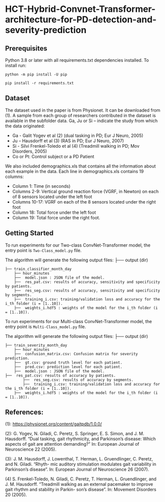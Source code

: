 # HCT-Hybrid-Convnet-Transformer-architecture-for-PD-detection-and-severity-prediction

## Prerequisites
Python 3.8 or later with all requirements.txt dependencies installed. To install run:


`python -m pip install -U pip`

`pip install -r requirements.txt`


## Dataset
The dataset used in the paper is from Physionet. It can be downloaded from (1). A sample from each group of researchers contributed in the dataset is available in the subfolder data. 
Ga, Ju or Si – indicate the study from which the data originated:
* Ga - Galit Yogev et al (2) (dual tasking in PD; Eur J Neuro, 2005)
* Ju – Hausdorff et al (3) (RAS in PD; Eur J Neuro, 2007)
* Si - Silvi Frenkel-Toledo et al (4) (Treadmill walking in PD; Mov Disorders, 2005)
* Co or Pt: Control subject or a PD Patient

We also included demographics.xls that contains all the information about each example in the data.
Each line in demographics.xls contains 19 columns:

* Column      1:   Time (in seconds)
* Columns   2-9:   Vertical ground reaction force (VGRF, in Newton) on each of 8
	  	  sensors located under the left foot
* Columns 10-17:   VGRF on each of the 8 sensors located under the right foot
* Column     18:   Total force under the left foot
* Column     19:   Total force under the right foot.

## Getting Started
To run experiments for our Two-class ConvNet-Transformer model, the entry point is `Two-Class_model.py` file.

The algorithm will generate the following output files:
├── output (dir)

    ├── train_classifier_month_day   
        ├── hour_minutes
	    ├──  model.json : JSON file of the model.               
	    ├──  res_pat.csv: results of accuracy, sensitivity and specificity by patients.
        ├──  res_seg.csv: results of accuracy, sensitivity and specificity by segments.	                
        ├──  training_i.csv: training/validation loss and accuracy for the i_th folder (i = [1..10]).   
	    ├──  weights_i.hdf5 : weights of the model for the i_th folder (i = [1..10]).   


To run experiments for our Multi-class ConvNet-Transformer model, the entry point is `Multi-Class_model.py` file.

The algorithm will generate the following output files:
├── output (dir)

    ├── train_severity_month_day   
        ├── hour_minutes
	    ├──  confusion_matrix.csv: Confusion matrix for severity prediction.
	    ├──  gt.csv: ground truth level for each patient.
	    ├──  pred.csv: prediction level for each patient.
	    ├──  model.json : JSON file of the model.               
	├──  res_pat.csv: results of accuracy by patients.
            ├──  res_seg.csv: results of accuracy by segments.	                
            ├──  training_i.csv: training/validation loss and accuracy for the i_th folder (i = [1..10]).   
	    ├──  weights_i.hdf5 : weights of the model for the i_th folder (i = [1..10]).   

## References:

(1): https://physionet.org/content/gaitpdb/1.0.0/

(2): G. Yogev, N. Giladi, C. Peretz, S. Springer, E. S. Simon, and J. M. Hausdorff. “Dual tasking,
gait rhythmicity, and Parkinson’s disease: Which aspects of gait are attention demanding?”
In: European Journal of Neuroscience 22 (2005).

(3): J. M. Hausdorff, J. Lowenthal, T. Herman, L. Gruendlinger, C. Peretz, and N. Giladi. “Rhyth- mic auditory stimulation modulates gait variability in Parkinson’s disease”. In: European Journal of Neuroscience 26 (2007).

(4) S. Frenkel-Toledo, N. Giladi, C. Peretz, T. Herman, L. Gruendlinger, and J. M. Hausdorff. “Treadmill walking as an external pacemaker to improve gait rhythm and stability in Parkin- son’s disease”. In: Movement Disorders 20 (2005).
	    
	


